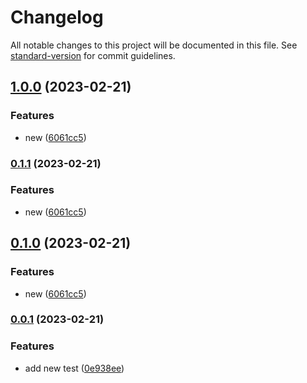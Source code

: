 # Changelog

All notable changes to this project will be documented in this file. See [standard-version](https://github.com/conventional-changelog/standard-version) for commit guidelines.

## [1.0.0](https://github.com/tharinduEranga/maven_semantic_release/compare/v0.0.1...v1.0.0) (2023-02-21)


### Features

* new ([6061cc5](https://github.com/tharinduEranga/maven_semantic_release/commit/6061cc524bb0ce8f4497b6652faaff781b1b64ca))

### [0.1.1](https://github.com/tharinduEranga/maven_semantic_release/compare/v0.0.1...v0.1.1) (2023-02-21)


### Features

* new ([6061cc5](https://github.com/tharinduEranga/maven_semantic_release/commit/6061cc524bb0ce8f4497b6652faaff781b1b64ca))

## [0.1.0](https://github.com/tharinduEranga/maven_semantic_release/compare/v0.0.1...v0.1.0) (2023-02-21)


### Features

* new ([6061cc5](https://github.com/tharinduEranga/maven_semantic_release/commit/6061cc524bb0ce8f4497b6652faaff781b1b64ca))

### [0.0.1](https://github.com/tharinduEranga/maven_semantic_release/compare/v0.1.1...v0.0.1) (2023-02-21)


### Features

* add new test ([0e938ee](https://github.com/tharinduEranga/maven_semantic_release/commit/0e938eed0d4ed4bd0d4d726aadb4260433290779))
